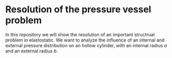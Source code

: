 # Resolution of the pressure vessel problem

In this repository we will show the resolution of an important structrual problem in elastostatic. We want to analyze the influence of an internal and external pressure distribution on an hollow cylinder, with an internal radius *a* and an external radius *b*.

<picture>
  <source media="(prefers-color-scheme: dark)" srcset="<>
<\picture> 
